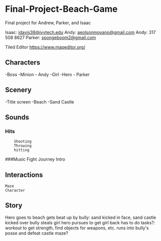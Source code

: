 # Final-Project-Beach-Game
Final project for Andrew, Parker, and Isaac

Isaac: idavis38@ivytech.edu
Andy: aeolsonmoyano@gmail.com
Andy: 317 508 8627
Parker: spongeboom2@gmail.com

Tiled Editor
https://www.mapeditor.org/

## Characters
-Boss
-Minion - Andy
-Girl
-Hero  - Parker
## Scenery
-Title screen
-Beach
-Sand Castle
## Sounds
### Hits
        Shooting
        Throwing
        hitting
###Music
        Fight
        Journey
        Intro
## Interactions
    Maze
    Character

## Story
  Hero goes to beach
  gets beat up by bully: sand kicked in face, sand castle kicked over
  bully steals girl
  hero pursues to get girl back
    has to do tasks?: workout to get strength, find objects for weapons, etc.
  runs into bully's posse and defeat
  castle maze?
  

